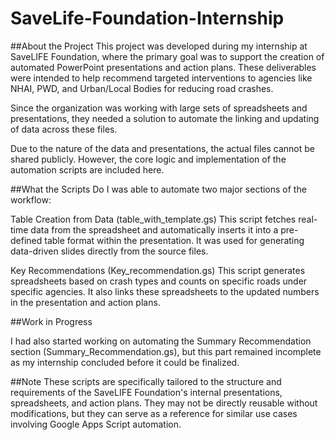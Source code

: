 # SaveLife-Foundation-Internship

##About the Project
This project was developed during my internship at SaveLIFE Foundation, where the primary goal was to support the creation of automated PowerPoint presentations and action plans. These deliverables were intended to help recommend targeted interventions to agencies like NHAI, PWD, and Urban/Local Bodies for reducing road crashes.

Since the organization was working with large sets of spreadsheets and presentations, they needed a solution to automate the linking and updating of data across these files.

Due to the nature of the data and presentations, the actual files cannot be shared publicly. However, the core logic and implementation of the automation scripts are included here.

##What the Scripts Do
I was able to automate two major sections of the workflow:

Table Creation from Data (table_with_template.gs)
This script fetches real-time data from the spreadsheet and automatically inserts it into a pre-defined table format within the presentation. It was used for generating data-driven slides directly from the source files.

Key Recommendations (Key_recommendation.gs)
This script generates spreadsheets based on crash types and counts on specific roads under specific agencies. It also links these spreadsheets to the updated numbers in the presentation and action plans.

##Work in Progress

I had also started working on automating the Summary Recommendation section (Summary_Recommendation.gs), but this part remained incomplete as my internship concluded before it could be finalized.

##Note
These scripts are specifically tailored to the structure and requirements of the SaveLIFE Foundation's internal presentations, spreadsheets, and action plans. They may not be directly reusable without modifications, but they can serve as a reference for similar use cases involving Google Apps Script automation.
